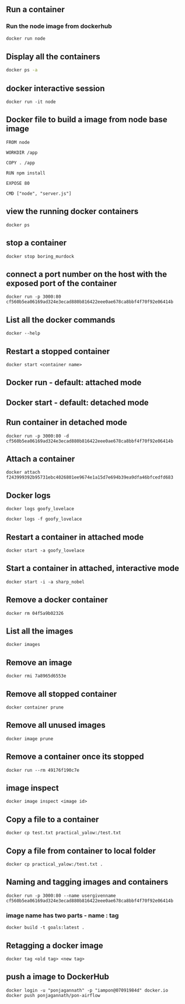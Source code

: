 ## Run a container

### Run the node image from dockerhub

```sh
docker run node
```

## Display all the containers

```sh
docker ps -a
```

## docker interactive session

```
docker run -it node
```

## Docker file to build a image from node base image

```
FROM node

WORKDIR /app

COPY . /app

RUN npm install

EXPOSE 80

CMD ["node", "server.js"]
```

## view the running docker containers

```
docker ps
```

## stop a container

```
docker stop boring_murdock
```

## connect a port number on the host with the exposed port of the container

```
docker run -p 3000:80 cf560b5ea06169ad324e3ecad880b816422eee0ae678ca8bbf4f70f92e06414b
```

## List all the docker commands

```
docker --help
```

## Restart a stopped container

```
docker start <container name>
```

## Docker run - default: attached mode

## Docker start - default: detached mode

## Run container in detached mode

```
docker run -p 3000:80 -d cf560b5ea06169ad324e3ecad880b816422eee0ae678ca8bbf4f70f92e06414b
```

## Attach a container

```
docker attach f243999392b95731ebc4026801ee9674e1a15d7e694b39ea9dfa46bfcedfd683
```

## Docker logs

```
docker logs goofy_lovelace
```

```
docker logs -f goofy_lovelace
```

## Restart a container in attached mode

```
docker start -a goofy_lovelace
```

## Start a container in attached, interactive mode

```
docker start -i -a sharp_nobel
```

## Remove a docker container

```
docker rm 04f5a9b02326
```

## List all the images

```
docker images
```

## Remove an image

```
docker rmi 7a8965d6553e
```

## Remove all stopped container

```
docker container prune
```

## Remove all unused images

```
docker image prune
```

## Remove a container once its stopped

```
docker run --rm 49176f190c7e
```

## image inspect

```
docker image inspect <image id>
```

## Copy a file to a container

```
docker cp test.txt practical_yalow:/test.txt
```

## Copy a file from container to local folder

```
docker cp practical_yalow:/test.txt .
```

## Naming and tagging images and containers

```
docker run -p 3000:80 --name usergivenname cf560b5ea06169ad324e3ecad880b816422eee0ae678ca8bbf4f70f92e06414b
```

### image name has two parts - name : tag

```
docker build -t goals:latest .
```

## Retagging a docker image

```
docker tag <old tag> <new tag>
```

## push a image to DockerHub

```
docker login -u "ponjagannath" -p "iampon@07091984d" docker.io
docker push ponjagannath/pon-airflow
```

